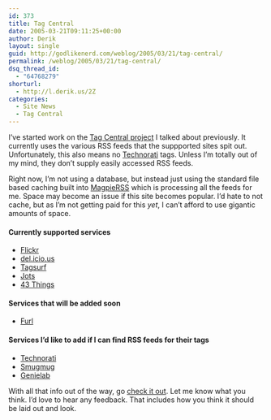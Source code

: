 ```yaml
---
id: 373
title: Tag Central
date: 2005-03-21T09:11:25+00:00
author: Derik
layout: single
guid: http://godlikenerd.com/weblog/2005/03/21/tag-central/
permalink: /weblog/2005/03/21/tag-central/
dsq_thread_id:
  - "64768279"
shorturl:
  - http://l.derik.us/2Z
categories:
  - Site News
  - Tag Central
---
```

I&#8217;ve started work on the [Tag Central project](/weblog/2005/03/03/tag-central/) I talked about previously. It currently uses the various RSS feeds that the suppported sites spit out. Unfortunately, this also means no [Technorati](http://www.technorati.com) tags. Unless I&#8217;m totally out of my mind, they don&#8217;t supply easily accessed RSS feeds.

Right now, I&#8217;m not using a database, but instead just using the standard file based caching built into [MagpieRSS](http://magpierss.sourceforge.net/) which is processing all the feeds for me. Space may become an issue if this site becomes popular. I&#8217;d hate to not cache, but as I&#8217;m not getting paid for this _yet_, I can&#8217;t afford to use gigantic amounts of space.

#### Currently supported services

  * [Flickr](http://flickr.com)
  * [del.icio.us](http://del.icio.us)
  * [Tagsurf](http://tagsurf.com)
  * [Jots](http://jots.com)
  * [43 Things](http://43things.com)

#### Services that will be added soon

  * [Furl](http://furl.net)

#### Services I&#8217;d like to add if I can find RSS feeds for their tags

  * [Technorati](http://technorati.com)
  * [Smugmug](http://smugmug.com)
  * [Genielab](http://genielab.com)

With all that info out of the way, go [check it out](/tagcentral/). Let me know what you think. I&#8217;d love to hear any feedback. That includes how you think it should be laid out and look.